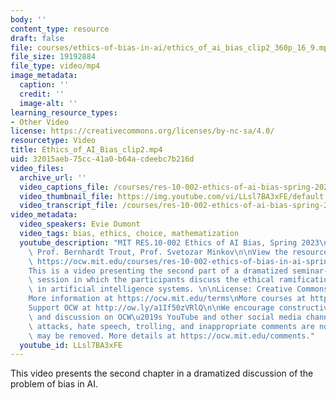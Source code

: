 ```yaml
---
body: ''
content_type: resource
draft: false
file: courses/ethics-of-bias-in-ai/ethics_of_ai_bias_clip2_360p_16_9.mp4
file_size: 19192884
file_type: video/mp4
image_metadata:
  caption: ''
  credit: ''
  image-alt: ''
learning_resource_types:
- Other Video
license: https://creativecommons.org/licenses/by-nc-sa/4.0/
resourcetype: Video
title: Ethics_of_AI_Bias_clip2.mp4
uid: 32015aeb-75cc-41a0-b64a-cdeebc7b216d
video_files:
  archive_url: ''
  video_captions_file: /courses/res-10-002-ethics-of-ai-bias-spring-2023/ethics_of_ai_bias_clip2_captions.vtt
  video_thumbnail_file: https://img.youtube.com/vi/LLsl7BA3xFE/default.jpg
  video_transcript_file: /courses/res-10-002-ethics-of-ai-bias-spring-2023/ethics_of_ai_bias_clip2_transcript.pdf
video_metadata:
  video_speakers: Evie Dumont
  video_tags: bias, ethics, choice, mathematization
  youtube_description: "MIT RES.10-002 Ethics of AI Bias, Spring 2023\nInstructors:\
    \ Prof. Bernhardt Trout, Prof. Svetozar Minkov\n\nView the resource on MIT OpenCourseWare:\
    \ https://ocw.mit.edu/courses/res-10-002-ethics-of-bias-in-ai-spring-2023/\n\n\
    This is a video presenting the second part of a dramatized seminar-type class\
    \ session in which the participants discuss the ethical ramifications of bias\
    \ in artificial intelligence systems. \n\nLicense: Creative Commons BY-NC-SA\n\
    More information at https://ocw.mit.edu/terms\nMore courses at https://ocw.mit.edu\n\
    Support OCW at http://ow.ly/a1If50zVRlQ\n\nWe encourage constructive comments\
    \ and discussion on OCW\u2019s YouTube and other social media channels. Personal\
    \ attacks, hate speech, trolling, and inappropriate comments are not allowed and\
    \ may be removed. More details at https://ocw.mit.edu/comments."
  youtube_id: LLsl7BA3xFE
---
```

This video presents the second chapter in a dramatized discussion of the problem of bias in AI.